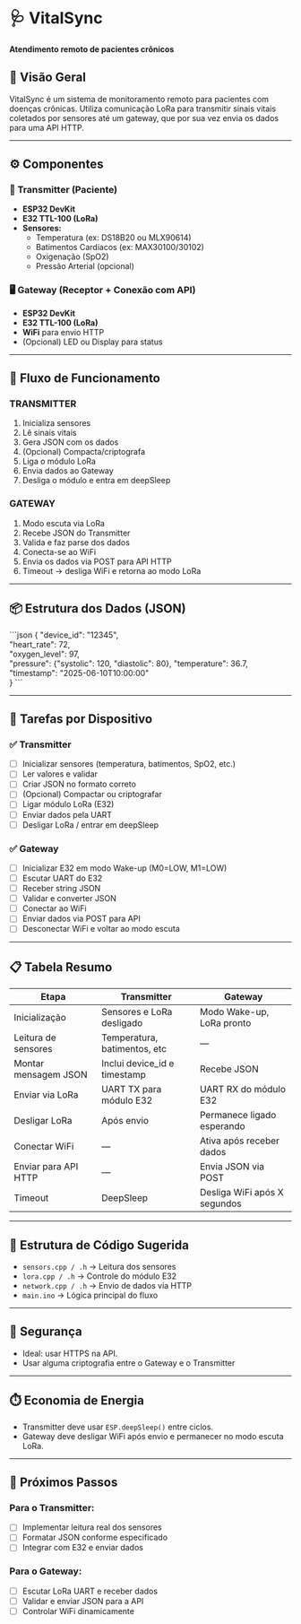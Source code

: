 # 🩺 VitalSync  
**Atendimento remoto de pacientes crônicos**

## 📘 Visão Geral
VitalSync é um sistema de monitoramento remoto para pacientes com doenças crônicas. Utiliza comunicação LoRa para transmitir sinais vitais coletados por sensores até um gateway, que por sua vez envia os dados para uma API HTTP.

---

## ⚙️ Componentes

### 📡 Transmitter (Paciente)
- **ESP32 DevKit**
- **E32 TTL-100 (LoRa)**
- **Sensores:**
  - Temperatura (ex: DS18B20 ou MLX90614)
  - Batimentos Cardíacos (ex: MAX30100/30102)
  - Oxigenação (SpO2)
  - Pressão Arterial (opcional)

### 🖥️ Gateway (Receptor + Conexão com API)
- **ESP32 DevKit**
- **E32 TTL-100 (LoRa)**
- **WiFi** para envio HTTP
- (Opcional) LED ou Display para status

---

## 🔄 Fluxo de Funcionamento

### TRANSMITTER
1. Inicializa sensores
2. Lê sinais vitais
3. Gera JSON com os dados
4. (Opcional) Compacta/criptografa
5. Liga o módulo LoRa
6. Envia dados ao Gateway
7. Desliga o módulo e entra em deepSleep

### GATEWAY
1. Modo escuta via LoRa
2. Recebe JSON do Transmitter
3. Valida e faz parse dos dados
4. Conecta-se ao WiFi
5. Envia os dados via POST para API HTTP
6. Timeout → desliga WiFi e retorna ao modo LoRa

---

## 📦 Estrutura dos Dados (JSON)

\`\`\`json
{ 
  "device_id": "12345",              
  "heart_rate": 72,                   
  "oxygen_level": 97,                 
  "pressure": {"systolic": 120, "diastolic": 80},
  "temperature": 36.7,                
  "timestamp": "2025-06-10T10:00:00"  
}
\`\`\`

---

## 📂 Tarefas por Dispositivo

### ✅ Transmitter

- [ ] Inicializar sensores (temperatura, batimentos, SpO2, etc.)
- [ ] Ler valores e validar
- [ ] Criar JSON no formato correto
- [ ] (Opcional) Compactar ou criptografar
- [ ] Ligar módulo LoRa (E32)
- [ ] Enviar dados pela UART
- [ ] Desligar LoRa / entrar em deepSleep

### ✅ Gateway

- [ ] Inicializar E32 em modo Wake-up (M0=LOW, M1=LOW)
- [ ] Escutar UART do E32
- [ ] Receber string JSON
- [ ] Validar e converter JSON
- [ ] Conectar ao WiFi
- [ ] Enviar dados via POST para API
- [ ] Desconectar WiFi e voltar ao modo escuta

---

## 📋 Tabela Resumo

| Etapa                            | Transmitter                      | Gateway                                |
|----------------------------------|-----------------------------------|----------------------------------------|
| Inicialização                    | Sensores e LoRa desligado        | Modo Wake-up, LoRa pronto              |
| Leitura de sensores              | Temperatura, batimentos, etc     | —                                      |
| Montar mensagem JSON             | Inclui device_id e timestamp     | Recebe JSON                            |
| Enviar via LoRa                  | UART TX para módulo E32          | UART RX do módulo E32                  |
| Desligar LoRa                    | Após envio                       | Permanece ligado esperando             |
| Conectar WiFi                    | —                                | Ativa após receber dados               |
| Enviar para API HTTP            | —                                | Envia JSON via POST                    |
| Timeout                          | DeepSleep                        | Desliga WiFi após X segundos           |

---

## 🧱 Estrutura de Código Sugerida

- `sensors.cpp / .h` → Leitura dos sensores
- `lora.cpp / .h` → Controle do módulo E32
- `network.cpp / .h` → Envio de dados via HTTP
- `main.ino` → Lógica principal do fluxo

---

## 🔐 Segurança
- Ideal: usar HTTPS na API.
- Usar alguma criptografia entre o Gateway e o Transmitter
---

## ⏱️ Economia de Energia
- Transmitter deve usar `ESP.deepSleep()` entre ciclos.
- Gateway deve desligar WiFi após envio e permanecer no modo escuta LoRa.

---

## 🚀 Próximos Passos

### Para o Transmitter:
- [ ] Implementar leitura real dos sensores
- [ ] Formatar JSON conforme especificado
- [ ] Integrar com E32 e enviar dados

### Para o Gateway:
- [ ] Escutar LoRa UART e receber dados
- [ ] Validar e enviar JSON para a API
- [ ] Controlar WiFi dinamicamente
